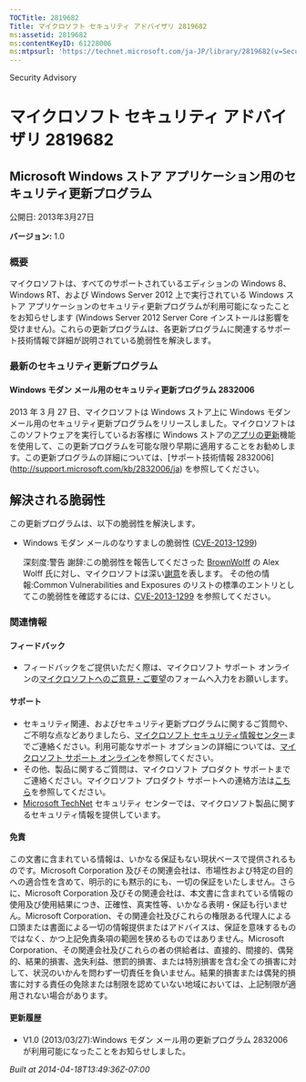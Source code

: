 ```yaml
---
TOCTitle: 2819682
Title: マイクロソフト セキュリティ アドバイザリ 2819682
ms:assetid: 2819682
ms:contentKeyID: 61228006
ms:mtpsurl: 'https://technet.microsoft.com/ja-JP/library/2819682(v=Security.10)'
---
```


Security Advisory

マイクロソフト セキュリティ アドバイザリ 2819682
================================================

Microsoft Windows ストア アプリケーション用のセキュリティ更新プログラム
-----------------------------------------------------------------------

公開日: 2013年3月27日

**バージョン:** 1.0

### 概要

マイクロソフトは、すべてのサポートされているエディションの Windows 8、Windows RT、および Windows Server 2012 上で実行されている Windows ストア アプリケーションのセキュリティ更新プログラムが利用可能になったことをお知らせします (Windows Server 2012 Server Core インストールは影響を受けません)。これらの更新プログラムは、各更新プログラムに関連するサポート技術情報で詳細が説明されている脆弱性を解決します。

### 最新のセキュリティ更新プログラム 

#### Windows モダン メール用のセキュリティ更新プログラム 2832006

2013 年 3 月 27 日、マイクロソフトは Windows ストア上に Windows モダン メール用のセキュリティ更新プログラムをリリースしました。マイクロソフトはこのソフトウェアを実行しているお客様に Windows ストアの[アプリの更新](https://technet.microsoft.com/ja-JP/library/updates(v=Security.10))機能を使用して、この更新プログラムを可能な限り早期に適用することをお勧めします。この更新プログラムの詳細については、[サポート技術情報 2832006](http://support.microsoft.com/kb/2832006/ja) を参照してください。

解決される脆弱性
----------------

 
この更新プログラムは、以下の脆弱性を解決します。

-   Windows モダン メールのなりすましの脆弱性 ([CVE-2013-1299](http://www.cve.mitre.org/cgi-bin/cvename.cgi?name=cve-2013-1299))

    深刻度:警告
    謝辞:この脆弱性を報告してくださった [BrownWolff](http://www.brownwolff.co.uk) の Alex Wolff 氏に対し、マイクロソフトは深い[謝意](http://go.microsoft.com/fwlink/?linkid=21127)を表します。
    その他の情報:Common Vulnerabilities and Exposures のリストの標準のエントリとしてこの脆弱性を確認するには、[CVE-2013-1299](http://www.cve.mitre.org/cgi-bin/cvename.cgi?name=cve-2013-1299) を参照してください。

### 関連情報

#### フィードバック

-   フィードバックをご提供いただく際は、マイクロソフト サポート オンラインの[マイクロソフトへのご意見・ご要望](https://support.microsoft.com/common/survey.aspx?scid=sw;en;1257&showpage=1&ws=technet&sd=tech)のフォームへ入力をお願いします。

#### サポート

-   セキュリティ関連、およびセキュリティ更新プログラムに関するご質問や、ご不明な点などありましたら、[マイクロソフト セキュリティ情報センター](http://go.microsoft.com/fwlink/?linkid=21131)までご連絡ください。利用可能なサポート オプションの詳細については、[マイクロソフト サポート オンライン](http://support.microsoft.com/)を参照してください。
-   その他、製品に関するご質問は、マイクロソフト プロダクト サポートまでご連絡ください。マイクロソフト プロダクト サポートへの連絡方法は[こちら](http://go.microsoft.com/fwlink/?linkid=21155)を参照してください。
-   [Microsoft TechNet](http://go.microsoft.com/fwlink/?linkid=21132) セキュリティ センターでは、マイクロソフト製品に関するセキュリティ情報を提供しています。

#### 免責

この文書に含まれている情報は、いかなる保証もない現状ベースで提供されるものです。Microsoft Corporation 及びその関連会社は、市場性および特定の目的への適合性を含めて、明示的にも黙示的にも、一切の保証をいたしません。さらに、Microsoft Corporation 及びその関連会社は、本文書に含まれている情報の使用及び使用結果につき、正確性、真実性等、いかなる表明・保証も行いません。Microsoft Corporation、その関連会社及びこれらの権限ある代理人による口頭または書面による一切の情報提供またはアドバイスは、保証を意味するものではなく、かつ上記免責条項の範囲を狭めるものではありません。Microsoft Corporation、その関連会社及びこれらの者の供給者は、直接的、間接的、偶発的、結果的損害、逸失利益、懲罰的損害、または特別損害を含む全ての損害に対して、状況のいかんを問わず一切責任を負いません。結果的損害または偶発的損害に対する責任の免除または制限を認めていない地域においては、上記制限が適用されない場合があります。

#### 更新履歴

-   V1.0 (2013/03/27):Windows モダン メール用の更新プログラム 2832006 が利用可能になったことをお知らせしました。

*Built at 2014-04-18T13:49:36Z-07:00*

